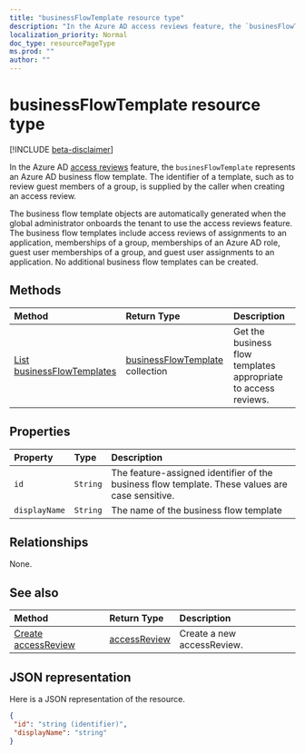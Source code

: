 ```yaml
---
title: "businessFlowTemplate resource type"
description: "In the Azure AD access reviews feature, the `businesFlowTemplate` represents an Azure AD business flow template. The identifier of a template, such as to review guest members of a group, is supplied by the caller when creating an access review."
localization_priority: Normal
doc_type: resourcePageType
ms.prod: ""
author: ""
---
```


# businessFlowTemplate resource type

[!INCLUDE [beta-disclaimer](../../includes/beta-disclaimer.md)]

In the Azure AD [access reviews](accessreviews-root.md) feature, the `businesFlowTemplate` represents an Azure AD business flow template. The identifier of a template, such as to review guest members of a group, is supplied by the caller when creating an access review.

The business flow template objects are automatically generated when the global administrator onboards the tenant to use the access reviews feature.  The business flow templates include access reviews of assignments to an application, memberships of a group, memberships of an Azure AD role, guest user memberships of a group, and guest user assignments to an application. No additional business flow templates can be created.


## Methods

| Method		   | Return Type	|Description|
|:---------------|:--------|:----------|
|[List businessFlowTemplates](../api/businessflowtemplate-list.md) | [businessFlowTemplate](businessflowtemplate.md) collection| Get the business flow templates appropriate to access reviews.|

## Properties
| Property	   | Type	|Description|
|:---------------|:--------|:----------|
| `id`                     |`String`                | The feature-assigned identifier of the business flow template. These values are case sensitive.                                      |
| `displayName`            |`String`                | The name of the business flow template                                                             |


## Relationships

None.

## See also

| Method		   | Return Type	|Description|
|:---------------|:--------|:----------|
|[Create accessReview](../api/accessreview-create.md) |	[accessReview](accessreview.md) |	Create a new accessReview. |


## JSON representation

Here is a JSON representation of the resource.

<!-- {
  "blockType": "resource",
  "optionalProperties": [

  ],
  "@odata.type": "microsoft.graph.businessFlowTemplate"
}-->

```json
{
 "id": "string (identifier)",
 "displayName": "string"
}

```

<!--
{
  "type": "#page.annotation",
  "description": "businessFlowTemplate resource",
  "keywords": "",
  "section": "documentation",
  "tocPath": "",
  "suppressions": []
}
-->
